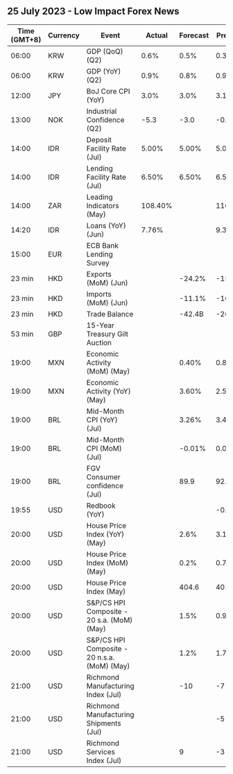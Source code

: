 ## 25 July 2023 - Low Impact Forex News

| Time (GMT+8) | Currency | Event | Actual | Forecast | Previous |
|------|----------|-------|--------|----------|----------|
| 06:00 | KRW | GDP (QoQ) (Q2) | 0.6% | 0.5% | 0.3% |
| 06:00 | KRW | GDP (YoY) (Q2) | 0.9% | 0.8% | 0.9% |
| 12:00 | JPY | BoJ Core CPI (YoY) | 3.0% | 3.0% | 3.1% |
| 13:00 | NOK | Industrial Confidence (Q2) | -5.3 | -3.0 | -0.7 |
| 14:00 | IDR | Deposit Facility Rate (Jul) | 5.00% | 5.00% | 5.00% |
| 14:00 | IDR | Lending Facility Rate (Jul) | 6.50% | 6.50% | 6.50% |
| 14:00 | ZAR | Leading Indicators (May) | 108.40% |  | 110.30% |
| 14:20 | IDR | Loans (YoY) (Jun) | 7.76% |  | 9.39% |
| 15:00 | EUR | ECB Bank Lending Survey |  |  |  |
| 23 min | HKD | Exports (MoM) (Jun) |  | -24.2% | -15.6% |
| 23 min | HKD | Imports (MoM) (Jun) |  | -11.1% | -16.7% |
| 23 min | HKD | Trade Balance |  | -42.4B | -26.4B |
| 53 min | GBP | 15-Year Treasury Gilt Auction |  |  |  |
| 19:00 | MXN | Economic Activity (MoM) (May) |  | 0.40% | 0.80% |
| 19:00 | MXN | Economic Activity (YoY) (May) |  | 3.60% | 2.50% |
| 19:00 | BRL | Mid-Month CPI (YoY) (Jul) |  | 3.26% | 3.40% |
| 19:00 | BRL | Mid-Month CPI (MoM) (Jul) |  | -0.01% | 0.04% |
| 19:00 | BRL | FGV Consumer confidence (Jul) |  | 89.9 | 92.3 |
| 19:55 | USD | Redbook (YoY) |  |  | -0.2% |
| 20:00 | USD | House Price Index (YoY) (May) |  | 2.6% | 3.1% |
| 20:00 | USD | House Price Index (MoM) (May) |  | 0.2% | 0.7% |
| 20:00 | USD | House Price Index (May) |  | 404.6 | 401.2 |
| 20:00 | USD | S&P/CS HPI Composite - 20 s.a. (MoM) (May) |  | 1.5% | 0.9% |
| 20:00 | USD | S&P/CS HPI Composite - 20 n.s.a. (MoM) (May) |  | 1.2% | 1.7% |
| 21:00 | USD | Richmond Manufacturing Index (Jul) |  | -10 | -7 |
| 21:00 | USD | Richmond Manufacturing Shipments (Jul) |  |  | -5 |
| 21:00 | USD | Richmond Services Index (Jul) |  | 9 | -3 |
